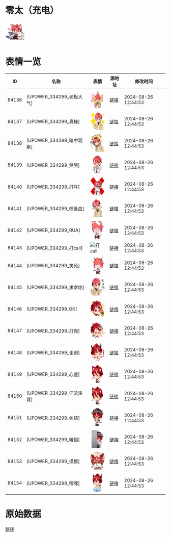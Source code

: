 # 零太（充电）

<img src="./cover.png" height="60" alt="cover" />

# 表情一览

|ID|名称|表情|源地址|修改时间|
|----|----|----|----|----|
|84136|[UPOWER_334299_老板大气]|<img src="./pic/084136_%5BUPOWER_334299_老板大气%5D.png" height="60" alt="老板大气"/>|[链接](https://i0.hdslb.com/bfs/garb/7b6b69d902eb99416f7ce82c655ddc0ca3c62456.png)|2024-08-26 12:44:53|
|84137|[UPOWER_334299_真棒]|<img src="./pic/084137_%5BUPOWER_334299_真棒%5D.png" height="60" alt="真棒"/>|[链接](https://i0.hdslb.com/bfs/garb/b2b85ba237aa4adea59904e0f66912e622f405fd.png)|2024-08-26 12:44:53|
|84138|[UPOWER_334299_暗中观察]|<img src="./pic/084138_%5BUPOWER_334299_暗中观察%5D.png" height="60" alt="暗中观察"/>|[链接](https://i0.hdslb.com/bfs/garb/9919b830612252b76cd9bb29e878f7ed29746301.png)|2024-08-26 12:44:53|
|84139|[UPOWER_334299_哭哭]|<img src="./pic/084139_%5BUPOWER_334299_哭哭%5D.png" height="60" alt="哭哭"/>|[链接](https://i0.hdslb.com/bfs/garb/6d21718f10ba31ac62c28e568054d920db67d345.png)|2024-08-26 12:44:53|
|84140|[UPOWER_334299_打咩]|<img src="./pic/084140_%5BUPOWER_334299_打咩%5D.png" height="60" alt="打咩"/>|[链接](https://i0.hdslb.com/bfs/garb/3f7d786bf0d84836c4950da606daee4b852a4db7.png)|2024-08-26 12:44:53|
|84141|[UPOWER_334299_喷鼻血]|<img src="./pic/084141_%5BUPOWER_334299_喷鼻血%5D.png" height="60" alt="喷鼻血"/>|[链接](https://i0.hdslb.com/bfs/garb/e24bdab3b8f33e42621e9c0ab4f508e9638e0928.png)|2024-08-26 12:44:53|
|84142|[UPOWER_334299_RUA]|<img src="./pic/084142_%5BUPOWER_334299_RUA%5D.png" height="60" alt="RUA"/>|[链接](https://i0.hdslb.com/bfs/garb/ddbe1ff46cb0bb7757d5fbcfa6d5e69de7544ffb.png)|2024-08-26 12:44:53|
|84143|[UPOWER_334299_打call]|<img src="./pic/084143_%5BUPOWER_334299_打call%5D.png" height="60" alt="打call"/>|[链接](https://i0.hdslb.com/bfs/garb/b02d9bdb8dbd7fb3a8b3eca559b1e42119e6444b.png)|2024-08-26 12:44:53|
|84144|[UPOWER_334299_笑死]|<img src="./pic/084144_%5BUPOWER_334299_笑死%5D.png" height="60" alt="笑死"/>|[链接](https://i0.hdslb.com/bfs/garb/0b57238b9e0d259a1681493b0a3d9ab3391feabe.png)|2024-08-26 12:44:53|
|84145|[UPOWER_334299_求求你]|<img src="./pic/084145_%5BUPOWER_334299_求求你%5D.png" height="60" alt="求求你"/>|[链接](https://i0.hdslb.com/bfs/garb/02d1a09651c62d0c4f43a9b2aed1093255b12448.png)|2024-08-26 12:44:53|
|84146|[UPOWER_334299_OK]|<img src="./pic/084146_%5BUPOWER_334299_OK%5D.png" height="60" alt="OK"/>|[链接](https://i0.hdslb.com/bfs/garb/cc15809e3c2589aafc824a84c76b1c7f166a7763.png)|2024-08-26 12:44:53|
|84147|[UPOWER_334299_打你]|<img src="./pic/084147_%5BUPOWER_334299_打你%5D.png" height="60" alt="打你"/>|[链接](https://i0.hdslb.com/bfs/garb/070caf19b1245131a58aa55b9ec2800c594225a2.png)|2024-08-26 12:44:53|
|84148|[UPOWER_334299_谢谢]|<img src="./pic/084148_%5BUPOWER_334299_谢谢%5D.png" height="60" alt="谢谢"/>|[链接](https://i0.hdslb.com/bfs/garb/6e8116e3477b0de377d70e7efcb3fcfcdbfcb67c.png)|2024-08-26 12:44:53|
|84149|[UPOWER_334299_心虚]|<img src="./pic/084149_%5BUPOWER_334299_心虚%5D.png" height="60" alt="心虚"/>|[链接](https://i0.hdslb.com/bfs/garb/60c2601c679bff2ae7bad783124a8d0d40691229.png)|2024-08-26 12:44:53|
|84150|[UPOWER_334299_汗流浃背]|<img src="./pic/084150_%5BUPOWER_334299_汗流浃背%5D.png" height="60" alt="汗流浃背"/>|[链接](https://i0.hdslb.com/bfs/garb/e61b172cc59e918dddc430e902afc93196dc9b3f.png)|2024-08-26 12:44:53|
|84151|[UPOWER_334299_纠结]|<img src="./pic/084151_%5BUPOWER_334299_纠结%5D.png" height="60" alt="纠结"/>|[链接](https://i0.hdslb.com/bfs/garb/5518d4a478baba43f0e2738dc5ad238301ad1a7a.png)|2024-08-26 12:44:53|
|84152|[UPOWER_334299_哦豁]|<img src="./pic/084152_%5BUPOWER_334299_哦豁%5D.png" height="60" alt="哦豁"/>|[链接](https://i0.hdslb.com/bfs/garb/b7ff66eac0c23f03f0a7d65fd26ee347f94bbd96.png)|2024-08-26 12:44:53|
|84153|[UPOWER_334299_摸摸]|<img src="./pic/084153_%5BUPOWER_334299_摸摸%5D.png" height="60" alt="摸摸"/>|[链接](https://i0.hdslb.com/bfs/garb/00e4ef1c469509e83f99ad8b3d2eea1e27ff16a3.png)|2024-08-26 12:44:53|
|84154|[UPOWER_334299_嘿嘿]|<img src="./pic/084154_%5BUPOWER_334299_嘿嘿%5D.png" height="60" alt="嘿嘿"/>|[链接](https://i0.hdslb.com/bfs/garb/c2cf803eb06bc39a5fb340df63038453670051e2.png)|2024-08-26 12:44:53|

# 原始数据

[跳转](./raw.json)


